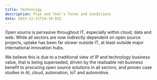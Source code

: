 ```yaml
---
title: Technology
description: Flax and Teal's Terms and Conditions
date: 2023-12-21T14:10:03Z
---
```


Open source is pervasive throughout IT, especially within cloud, data and web. While all sectors are now indirectly dependent on open source projects, uptake has been
far slower outside IT, at least outside major international innovation hubs.

We believe this is due to a traditional view of IP and technology business value, that is being superseded, driven by the realisable net business benefit to procuring open
source solutions in all sectors, and proven case studies in AI, cloud, automation, IoT and automotive.